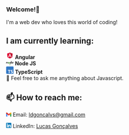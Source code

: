 ### Welcome!👋

I'm a web dev who loves this world of coding!

## I am currently learning:
   <img src="angular.png" width="20"> <b>Angular</b>
   <br>
   <img src="node.png" width="20"> 
   <b>Node JS</b>
   <br>
  <img src="typescript.png" width="20"> 
   <b>TypeScript</b>
   <br>
   💬 Feel free to ask me anything about Javascript.


## 📫 How to reach me:  
<img src="gmail-logo.png" width="14"> Email: ldgoncalvs@gmail.com
    
<img src="174857.png" width="14"> LinkedIn: [Lucas Gonçalves](https://www.linkedin.com/in/l-goncalves12/)
     
